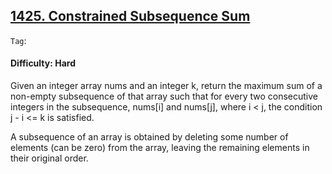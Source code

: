 ## [1425. Constrained Subsequence Sum](https://leetcode.com/problems/constrained-subsequence-sum)

```Tag```:

#### Difficulty: Hard

Given an integer array nums and an integer k, return the maximum sum of a non-empty subsequence of that array such that for every two consecutive integers in the subsequence, nums[i] and nums[j], where i < j, the condition j - i <= k is satisfied.

A subsequence of an array is obtained by deleting some number of elements (can be zero) from the array, leaving the remaining elements in their original order.
